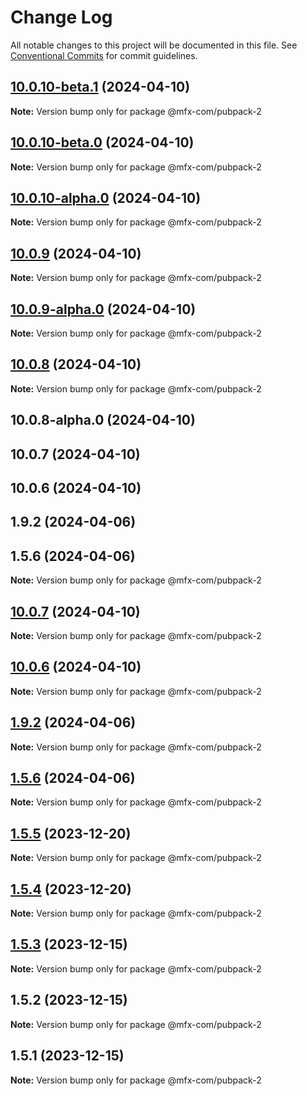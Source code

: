 # Change Log

All notable changes to this project will be documented in this file.
See [Conventional Commits](https://conventionalcommits.org) for commit guidelines.

## [10.0.10-beta.1](https://github.com/MFX-com/testing-packages/compare/@mfx-com/pubpack-2@10.0.10-beta.0...@mfx-com/pubpack-2@10.0.10-beta.1) (2024-04-10)

**Note:** Version bump only for package @mfx-com/pubpack-2





## [10.0.10-beta.0](https://github.com/MFX-com/testing-packages/compare/@mfx-com/pubpack-2@10.0.10-alpha.0...@mfx-com/pubpack-2@10.0.10-beta.0) (2024-04-10)

**Note:** Version bump only for package @mfx-com/pubpack-2





## [10.0.10-alpha.0](https://github.com/MFX-com/testing-packages/compare/@mfx-com/pubpack-2@10.0.9...@mfx-com/pubpack-2@10.0.10-alpha.0) (2024-04-10)

**Note:** Version bump only for package @mfx-com/pubpack-2





## [10.0.9](https://github.com/MFX-com/testing-packages/compare/@mfx-com/pubpack-2@10.0.9-alpha.0...@mfx-com/pubpack-2@10.0.9) (2024-04-10)

**Note:** Version bump only for package @mfx-com/pubpack-2





## [10.0.9-alpha.0](https://github.com/MFX-com/testing-packages/compare/@mfx-com/pubpack-2@10.0.8...@mfx-com/pubpack-2@10.0.9-alpha.0) (2024-04-10)

**Note:** Version bump only for package @mfx-com/pubpack-2





## [10.0.8](https://github.com/MFX-com/testing-packages/compare/@mfx-com/pubpack-2@10.0.8-alpha.0...@mfx-com/pubpack-2@10.0.8) (2024-04-10)

**Note:** Version bump only for package @mfx-com/pubpack-2





## 10.0.8-alpha.0 (2024-04-10)



## 10.0.7 (2024-04-10)



## 10.0.6 (2024-04-10)



## 1.9.2 (2024-04-06)



## 1.5.6 (2024-04-06)

**Note:** Version bump only for package @mfx-com/pubpack-2





## [10.0.7](https://github.com/MFX-com/testing-packages/compare/v10.0.6...v10.0.7) (2024-04-10)

**Note:** Version bump only for package @mfx-com/pubpack-2





## [10.0.6](https://github.com/MFX-com/testing-packages/compare/v1.9.4...v10.0.6) (2024-04-10)

**Note:** Version bump only for package @mfx-com/pubpack-2






## [1.9.2](https://github.com/MFX-com/testing-packages/compare/v1.9.1...v1.9.2) (2024-04-06)

**Note:** Version bump only for package @mfx-com/pubpack-2





## [1.5.6](https://github.com/MFX-com/testing-packages/compare/v5.1.6...v1.5.6) (2024-04-06)

**Note:** Version bump only for package @mfx-com/pubpack-2






## [1.5.5](https://github.com/MFX-com/testing-packages/compare/@mfx-com/pubpack-2@1.5.4...@mfx-com/pubpack-2@1.5.5) (2023-12-20)

**Note:** Version bump only for package @mfx-com/pubpack-2





## [1.5.4](https://github.com/MFX-com/testing-packages/compare/@mfx-com/pubpack-2@1.5.3...@mfx-com/pubpack-2@1.5.4) (2023-12-20)

**Note:** Version bump only for package @mfx-com/pubpack-2





## [1.5.3](https://github.com/MFX-com/testing-packages/compare/@mfx-com/pubpack-2@1.5.2...@mfx-com/pubpack-2@1.5.3) (2023-12-15)

**Note:** Version bump only for package @mfx-com/pubpack-2





## 1.5.2 (2023-12-15)

**Note:** Version bump only for package @mfx-com/pubpack-2





## 1.5.1 (2023-12-15)

**Note:** Version bump only for package @mfx-com/pubpack-2
